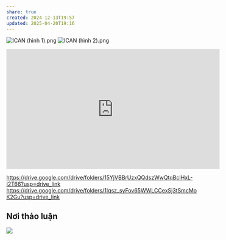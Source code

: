 ```yaml
---
share: true
created: 2024-12-13T19:57
updated: 2025-04-20T19:16
---
```

![ICAN (hình 1).png](../../assets/attachments/ICAN%20(h%C3%ACnh%201).png)
![ICAN (hình 2).png](../../assets/attachments/ICAN%20(h%C3%ACnh%202).png)

<iframe width="560" height="315" src="https://www.youtube.com/embed/watch?v=wU9btG-zcAo" title="YouTube video player" frameborder="0" allow="accelerometer; autoplay; clipboard-write; encrypted-media; gyroscope; picture-in-picture; web-share" referrerpolicy="strict-origin-when-cross-origin" allowfullscreen></iframe>

https://drive.google.com/drive/folders/15YjVBBrUzxQQdszWwQtqBcIHxL-I2T66?usp=drive_link
https://drive.google.com/drive/folders/1Iqsz_syFov65WWLCCexSj3tSmcMoK2Gu?usp=drive_link

## Nơi thảo luận
![](https://i.imgur.com/IQ3jN7M.png)
